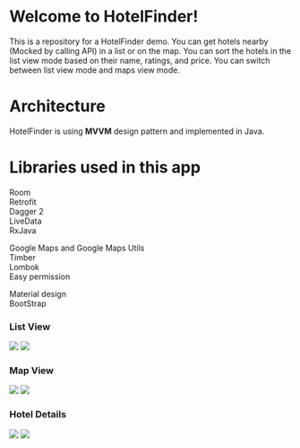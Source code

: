 # Welcome to HotelFinder!

This is a repository for a HotelFinder demo. 
You can get hotels nearby (Mocked by calling API) in a list or on the map. 
You can sort the hotels in the list view mode based on their name, ratings, and price. 
You can switch between list view mode and maps view mode. 



# Architecture

HotelFinder is using **MVVM** design pattern and implemented in Java. 

# Libraries used in this app
Room  
Retrofit  
Dagger 2  
LiveData  
RxJava  
  
Google Maps and Google Maps Utils  
Timber  
Lombok  
Easy permission  
  
Material design  
BootStrap   
  
  ### List View
  
![](screenshots/Screenshot_1.png) ![](screenshots/Screenshot_2.png)
  
  ### Map View
  
![](screenshots/Screenshot_3.png) ![](screenshots/Screenshot_6.png)
  
  ### Hotel Details
  
![](screenshots/Screenshot_4.png) ![](screenshots/Screenshot_5.png)
